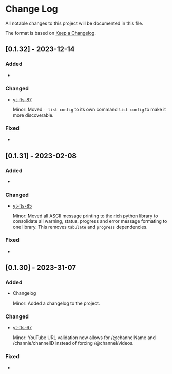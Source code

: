 
# Change Log
All notable changes to this project will be documented in this file.
 
The format is based on [Keep a Changelog](http://keepachangelog.com/).
 
## [0.1.32] - 2023-12-14

### Added

- 

### Changed 

- [yt-fts-87](https://github.com/NotJoeMartinez/yt-fts/issues/87)

  Minor: Moved `--list config` to its own command `list config` to make it more discoverable.

### Fixed

- 


## [0.1.31] - 2023-02-08

### Added

-   

### Changed

- [yt-fts-85](https://github.com/NotJoeMartinez/yt-fts/pull/85)

  Minor: Moved all ASCII message printing to the [rich](https://github.com/Textualize/rich) python library 
  to consolidate all warning, status, progress and error message formating to one library. This removes
  `tabulate` and `progress` dependencies. 

### Fixed

- 


## [0.1.30] - 2023-31-07

### Added

- Changelog

  Minor: Added a changelog to the project.

### Changed

- [yt-fts-67](https://github.com/NotJoeMartinez/yt-fts/issues/67)

  Minor: YouTube URL validation now allows for /@channelName and /channle/channelID
  instead of forcing /@channel/videos. 

### Fixed

- 

